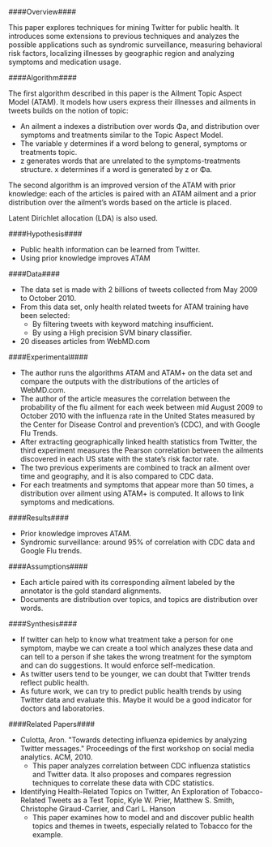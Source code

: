 ####Overview####

This paper explores techniques for mining Twitter for public health. It introduces some extensions to previous techniques and analyzes the possible applications such as syndromic surveillance, measuring behavioral risk factors, localizing illnesses by geographic region and analyzing symptoms and medication usage.

####Algorithm####

The first algorithm described in this paper is the Ailment Topic Aspect Model (ATAM). It models how users express their illnesses and ailments in tweets builds on the notion of topic:

- An ailment a indexes a distribution over words Φa, and distribution over symptoms and treatments similar to the Topic Aspect Model.
- The variable y determines if a word belong to general, symptoms or treatments topic.
- z generates words that are unrelated to the symptoms-treatments structure. x determines if a word is generated by z or Φa.

The second algorithm is an improved version of the ATAM with prior knowledge: each of the articles is paired with an ATAM ailment and a prior distribution over the ailment’s words based on the article is placed.

Latent Dirichlet allocation (LDA) is also used.


####Hypothesis####

- Public health information can be learned from Twitter.
- Using prior knowledge improves ATAM

####Data####

- The data set is made with 2 billions of tweets collected from May 2009 to October 2010.
- From this data set, only health related tweets for ATAM training have been selected:
	- By filtering tweets with keyword matching insufficient.
	- By using a High precision SVM binary classifier.
- 20 diseases articles from WebMD.com

####Experimental####

- The author runs the algorithms ATAM and ATAM+ on the data set and compare the outputs with the distributions of the articles of WebMD.com.
- The author of the article measures the correlation between the probability of the flu ailment for each week between mid August 2009 to October 2010 with the influenza rate in the United States measured by the Center for Disease Control and prevention’s (CDC), and with Google Flu Trends.
- After extracting geographically linked health statistics from Twitter, the third experiment measures the Pearson correlation between the ailments discovered in each US state with the state’s risk factor rate.
- The two previous experiments are combined to track an ailment over time and geography, and it is also compared to CDC data.
- For each treatments and symptoms that appear more than 50 times, a distribution over ailment using ATAM+ is computed. It allows to link symptoms and medications.

####Results####

- Prior knowledge improves ATAM.
- Syndromic surveillance: around 95% of correlation with CDC data and Google Flu trends.

####Assumptions####

- Each article paired with its corresponding ailment labeled by the annotator is the gold standard alignments. 
- Documents are distribution over topics, and topics are distribution over words.

####Synthesis####

- If twitter can help to know what treatment take a person for one symptom, maybe we can create a tool which analyzes these data and can tell to a person if she takes the wrong treatment for the symptom and can do suggestions. It would enforce self-medication.
-  As twitter users tend to be younger, we can doubt that Twitter trends reflect public health.
- As future work, we can try to predict public health trends by using Twitter data and evaluate this. Maybe it would be a good indicator for doctors and laboratories. 

####Related Papers####
- Culotta, Aron. "Towards detecting influenza epidemics by analyzing Twitter messages." Proceedings of the first workshop on social media analytics. ACM, 2010.
	- This paper analyzes correlation between CDC influenza statistics and Twitter data. It also proposes and compares regression techniques to correlate these data with CDC statistics.
- Identifying Health-Related Topics on Twitter, An Exploration of Tobacco-Related Tweets as a Test Topic, Kyle W. Prier, Matthew S. Smith, Christophe Giraud-Carrier, and Carl L. Hanson
	- This paper examines how to model and and discover public health topics and themes in tweets, especially related to Tobacco for the example. 


